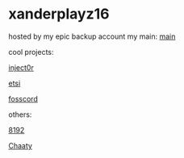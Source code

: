 # xanderplayz16
hosted by my epic backup account
my main:
[main](https://github.com/xanderplayz16)

cool projects:

[inject0r](https://github.com/Platinome/inject0r)

[etsi](https://etsi.me)

[fosscord](https://staging.fosscord.com)

others:

[8192](/8192%202.html)

[Chaaty](/Chaaty%202.html)

